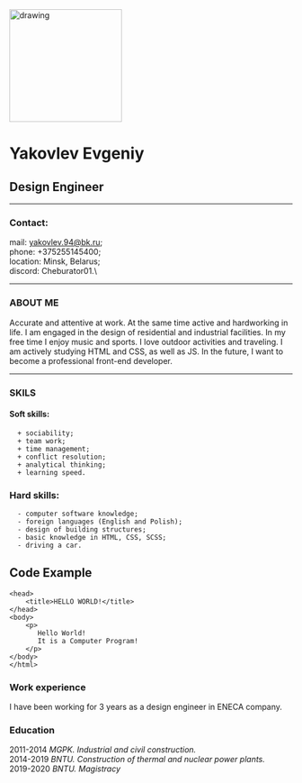 <img src="https://media-exp1.licdn.com/dms/image/C5603AQEDcqp0VeiVFQ/profile-displayphoto-shrink_800_800/0/1607264989052?e=2147483647&v=beta&t=9PoLB1WbwRg-2UpWK79_zQp42m0auJ50_Nbb29rXCNg" alt="drawing" width="200"/>

# Yakovlev Evgeniy 
## Design Engineer

----

### Contact:

mail: yakovlev.94@bk.ru;\
phone: +375255145400;\
location: Minsk, Belarus;\
discord: Cheburator01.\

----

### ABOUT ME 

Accurate and attentive at work. At the same time active and hardworking in life. I am engaged in the design of residential and industrial facilities. In my free time I enjoy music and sports. I love outdoor activities and traveling. I am actively studying HTML and CSS, as well as JS. In the future, I want to become a professional front-end developer.

----
### SKILS
   #### Soft skills:
      + sociability;
      + team work;
      + time management;
      + conflict resolution;
      + analytical thinking;
      + learning speed.
   ### Hard skills:
      - computer software knowledge;
      - foreign languages (English and Polish);
      - design of building structures;
      - basic knowledge in HTML, CSS, SCSS;
      - driving a car.
      
## Code Example
```<html>
<head>
    <title>HELLO WORLD!</title>
</head>
<body>
    <p>
       Hello World!
       It is a Computer Program!
    </p>
</body>
</html>
```

### Work experience

I have been working for 3 years as a design engineer in ENECA company. 


### Education

2011-2014
_MGPK. Industrial and civil construction._\
2014-2019 _BNTU. Construction of thermal and nuclear power plants._\
2019-2020 _BNTU. Magistracy_



